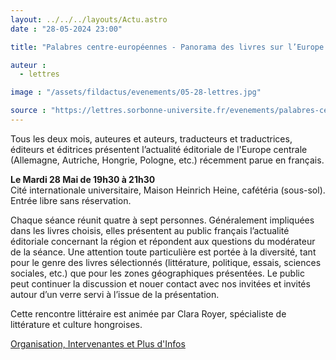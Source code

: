 ```yaml
---
layout: ../../../layouts/Actu.astro
date : "28-05-2024 23:00"

title: "Palabres centre-européennes - Panorama des livres sur l’Europe centrale"

auteur :
  - lettres

image : "/assets/fildactus/evenements/05-28-lettres.jpg"

source : "https://lettres.sorbonne-universite.fr/evenements/palabres-centre-europeennes-panorama-des-livres-sur-l-europe-centrale-17"
---
```


Tous les deux mois, auteures et auteurs, traducteurs et traductrices, éditeurs et éditrices présentent l’actualité éditoriale de l'Europe centrale (Allemagne, Autriche, Hongrie, Pologne, etc.) récemment parue en français.

__Le Mardi 28 Mai de 19h30 à 21h30__  
Cité internationale universitaire, Maison Heinrich Heine, cafétéria (sous-sol).  
Entrée libre sans réservation.

Chaque séance réunit quatre à sept personnes. Généralement impliquées dans les livres choisis, elles présentent au public français l’actualité éditoriale concernant la région et répondent aux questions du modérateur de la séance. Une attention toute particulière est portée à la diversité, tant pour le genre des livres sélectionnés (littérature, politique, essais, sciences sociales, etc.) que pour les zones géographiques présentées. Le public peut continuer la discussion et nouer contact avec nos invitées et invités autour d’un verre servi à l’issue de la présentation.

Cette rencontre littéraire est animée par Clara Royer, spécialiste de littérature et culture hongroises.

[Organisation, Intervenantes et Plus d'Infos](https://lettres.sorbonne-universite.fr/evenements/palabres-centre-europeennes-panorama-des-livres-sur-l-europe-centrale-17)
